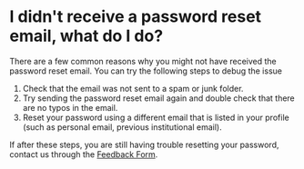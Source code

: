# I didn't receive a password reset email, what do I do?

There are a few common reasons why you might not have received the password reset email. You can try the following steps to debug the issue

1. Check that the email was not sent to a spam or junk folder.
2. Try sending the password reset email again and double check that there are no typos in the email.
3. Reset your password using a different email that is listed in your profile (such as personal email, previous institutional email).

If after these steps, you are still having trouble resetting your password, contact us through the [Feedback Form](https://openreview.net/contact).
